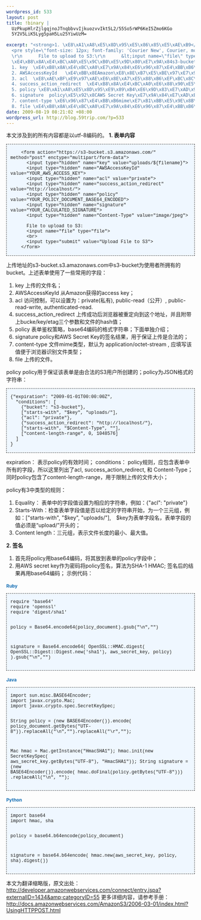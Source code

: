 ```yaml
--- 
wordpress_id: 533
layout: post
title: !binary |
  UzPkupHlrZjlgqjnoJTnqbbvvIjkuozvvIkt5L2/55So5rWP6KeI5Zmo6KGo
  5Y2V5LiK5Lyg5paH5Lu25YiwUzM=

excerpt: "<strong>1. \xE8\xA1\xA8\xE5\x8D\x95\xE5\x86\x85\xE5\xAE\xB9</strong>\r\n\
  <pre style=\"font-size: 12px; font-family: 'Courier New', Courier, mono; background-color: #eff7ff; overflow-x: auto; overflow-y: auto; width: 600px; padding-top: 15px; padding-right: 10px; padding-bottom: 15px; padding-left: 10px; margin: 0px; border: 1px dashed #333333;\"><code style=\"font-family: 'Courier New', Courier, mono; font-size: 12px;\">    &lt;form action=\"https://s3-bucket.s3.amazonaws.com/\" method=\"post\" enctype=\"multipart/form-data\"&gt;\r\n      &lt;input type=\"hidden\" name=\"key\" value=\"uploads/${filename}\"&gt;\r\n      &lt;input type=\"hidden\" name=\"AWSAccessKeyId\" value=\"YOUR_AWS_ACCESS_KEY\"&gt;\r\n      &lt;input type=\"hidden\" name=\"acl\" value=\"private\"&gt;\r\n      &lt;input type=\"hidden\" name=\"success_action_redirect\" value=\"http://localhost/\"&gt;\r\n      &lt;input type=\"hidden\" name=\"policy\" value=\"YOUR_POLICY_DOCUMENT_BASE64_ENCODED\"&gt;\r\n      &lt;input type=\"hidden\" name=\"signature\" value=\"YOUR_CALCULATED_SIGNATURE\"&gt;\r\n      &lt;input type=\"hidden\" name=\"Content-Type\" value=\"image/jpeg\"&gt;\r\n\
  \r\n      File to upload to S3:\r\n      &lt;input name=\"file\" type=\"file\"&gt;\r\n      &lt;br&gt;\r\n      &lt;input type=\"submit\" value=\"Upload File to S3\"&gt;\r\n    &lt;/form&gt; </code></pre>\r\n\
  \xE4\xB8\x8A\xE4\xBC\xA0\xE5\x9C\xB0\xE5\x9D\x80\xE7\x9A\x84s3-bucket.s3.amazonaws.com\xE4\xB8\xADs3-bucket\xE4\xB8\xBA\xE4\xBD\xBF\xE7\x94\xA8\xE8\x80\x85\xE6\x89\x80\xE6\x8B\xA5\xE6\x9C\x89\xE7\x9A\x84bucket\xE3\x80\x82\xE4\xB8\x8A\xE8\xBF\xB0\xE8\xA1\xA8\xE5\x8D\x95\xE4\xBD\xBF\xE7\x94\xA8\xE4\xBA\x86\xE4\xB8\x80\xE4\xBA\x9B\xE5\xB8\xB8\xE7\x94\xA8\xE7\x9A\x84\xE5\xAD\x97\xE6\xAE\xB5\xEF\xBC\x9A\r\n\
  1. key  \xE4\xB8\x8A\xE4\xBC\xA0\xE7\x9A\x84\xE6\x96\x87\xE4\xBB\xB6\xE5\x90\x8D\xEF\xBC\x9B\r\n\
  2. AWSAccessKeyId   \xE4\xBB\x8EAmazon\xE8\x8E\xB7\xE5\xBE\x97\xE7\x9A\x84access key\xEF\xBC\x9B\r\n\
  3. acl  \xE8\xAE\xBF\xE9\x97\xAE\xE6\x8E\xA7\xE5\x88\xB6\xEF\xBC\x8C\xE5\x8F\xAF\xE4\xBB\xA5\xE8\xAE\xBE\xE7\xBD\xAE\xE4\xB8\xBA\xEF\xBC\x9Aprivate(\xE7\xA7\x81\xE6\x9C\x89)\xE3\x80\x81public-read\xEF\xBC\x88\xE5\x85\xAC\xE5\xBC\x80\xEF\xBC\x89\xEF\xBC\x9B\r\n\
  4. success_action_redirect  \xE4\xB8\x8A\xE4\xBC\xA0\xE6\x88\x90\xE5\x8A\x9F\xE5\x90\x8E\xE6\xB5\x8F\xE8\xA7\x88\xE5\x99\xA8\xE8\xA2\xAB\xE9\x87\x8D\xE5\xAE\x9A\xE5\x90\x91\xE5\x88\xB0\xE8\xBF\x99\xE4\xB8\xAA\xE5\x9C\xB0\xE5\x9D\x80\xEF\xBC\x8C\xE5\xB9\xB6\xE4\xB8\x94\xE9\x99\x84\xE5\xB8\xA6\xE4\xB8\x8Abucke/key/etag\xE4\xB8\x89\xE4\xB8\xAA\xE5\x8F\x82\xE6\x95\xB0\xE5\x92\x8C\xE6\x96\x87\xE4\xBB\xB6\xE7\x9A\x84hash\xE5\x80\xBC\xEF\xBC\x9B\r\n\
  5. policy \xE8\xA1\xA8\xE5\x8D\x95\xE9\x89\xB4\xE6\x9D\x83\xE7\xAD\x96\xE7\x95\xA5\xEF\xBC\x8Cbase64\xE7\xBC\x96\xE7\xA0\x81\xE7\x9A\x84\xE6\xA0\xBC\xE5\xBC\x8F\xE5\xAD\x97\xE7\xAC\xA6\xE4\xB8\xB2\xEF\xBC\x9B\xE4\xB8\x8B\xE9\x9D\xA2\xE5\x8D\x95\xE7\x8B\xAC\xE4\xBB\x8B\xE7\xBB\x8D\xEF\xBC\x9B\r\n\
  6. signature  policy\xE5\x92\x8CAWS Secret Key\xE7\x9A\x84\xE7\xAD\xBE\xE5\x90\x8D\xE7\xBB\x93\xE6\x9E\x9C\xEF\xBC\x8C\xE7\x94\xA8\xE4\xBA\x8E\xE4\xBF\x9D\xE8\xAF\x81\xE4\xB8\x8A\xE4\xBC\xA0\xE6\x98\xAF\xE5\x90\x88\xE6\xB3\x95\xE7\x9A\x84\xEF\xBC\x9B\r\n\
  7. content-type \xE6\x96\x87\xE4\xBB\xB6mime\xE7\xB1\xBB\xE5\x9E\x8B\xEF\xBC\x8C\xE9\xBB\x98\xE8\xAE\xA4\xE4\xB8\xBA application/octet-stream , \xE5\xBA\x94\xE5\xA1\xAB\xE5\x86\x99\xE8\xAF\xA5\xE5\x80\xBC\xE4\xBE\xBF\xE4\xBA\x8E\xE6\xB5\x8F\xE8\xA7\x88\xE5\x99\xA8\xE8\xAF\x86\xE5\x88\xAB\xE6\x96\x87\xE4\xBB\xB6\xE7\xB1\xBB\xE5\x9E\x8B\xEF\xBC\x9B\r\n\
  8. file \xE4\xB8\x8A\xE4\xBC\xA0\xE7\x9A\x84\xE6\x96\x87\xE4\xBB\xB6\xE3\x80\x82"
date: 2009-08-19 08:21:02 +08:00
wordpress_url: http://blog.59trip.com/?p=533
---
```

本文涉及到的所有内容都是以utf-8编码的。
<strong>1. 表单内容</strong>
<pre style="font-size: 12px; font-family: 'Courier New', Courier, mono; background-color: #eff7ff; overflow-x: auto; overflow-y: auto; padding-top: 15px; padding-right: 10px; padding-bottom: 15px; padding-left: 10px; margin: 0px; border: 1px dashed #333333;"><code style="font-family: 'Courier New', Courier, mono; font-size: 12px;">    &lt;form action="https://s3-bucket.s3.amazonaws.com/" method="post" enctype="multipart/form-data"&gt;
      &lt;input type="hidden" name="key" value="uploads/${filename}"&gt;
      &lt;input type="hidden" name="AWSAccessKeyId" value="YOUR_AWS_ACCESS_KEY"&gt;
      &lt;input type="hidden" name="acl" value="private"&gt;
      &lt;input type="hidden" name="success_action_redirect" value="http://localhost/"&gt;
      &lt;input type="hidden" name="policy" value="YOUR_POLICY_DOCUMENT_BASE64_ENCODED"&gt;
      &lt;input type="hidden" name="signature" value="YOUR_CALCULATED_SIGNATURE"&gt;
      &lt;input type="hidden" name="Content-Type" value="image/jpeg"&gt;

      File to upload to S3:
      &lt;input name="file" type="file"&gt;
      &lt;br&gt;
      &lt;input type="submit" value="Upload File to S3"&gt;
    &lt;/form&gt; </code></pre>
上传地址的s3-bucket.s3.amazonaws.com中s3-bucket为使用者所拥有的bucket。上述表单使用了一些常用的字段：
1. key  上传的文件名；
2. AWSAccessKeyId   从Amazon获得的access key；
3. acl  访问控制，可以设置为：private(私有), public-read（公开）, public-read-write, authenticated-read.
4. success_action_redirect  上传成功后浏览器被重定向到这个地址，并且附带上bucke/key/etag三个参数和文件的hash值；
5. policy 表单鉴权策略，base64编码的格式字符串；下面单独介绍；
6. signature  policy和AWS Secret Key的签名结果，用于保证上传是合法的；
7. content-type 文件mime类型，默认为 application/octet-stream , 应填写该值便于浏览器识别文件类型；
8. file 上传的文件。
<!--more-->
policy
policy用于保证该表单是由合法的S3用户所创建的；policy为JSON格式的字符串：
<pre style="font-size: 12px; font-family: 'Courier New', Courier, mono; background-color: #eff7ff; overflow-x: auto; overflow-y: auto; padding-top: 15px; padding-right: 10px; padding-bottom: 15px; padding-left: 10px; margin: 0px; border: 1px dashed #333333;"><code style="font-family: 'Courier New', Courier, mono; font-size: 12px;">{"expiration": "2009-01-01T00:00:00Z",
  "conditions": [
    {"bucket": "s3-bucket"},
    ["starts-with", "$key", "uploads/"],
    {"acl": "private"},
    {"success_action_redirect": "http://localhost/"},
    ["starts-with", "$Content-Type", ""],
    ["content-length-range", 0, 1048576]
  ]
}</code></pre>
expiration： 表示policy的有效时间；
conditions： policy规则，应包含表单中所有的字段，所以这里列出了acl, success_action_redirect, 和 Content-Type；同时policy包含了content-length-range，用于限制上传的文件大小；

policy有3中类型的规则：
1. Equality： 表单中的字段值设置为相应的字符串，例如：{"acl": "private"}
2. Starts-With：检查表单字段值是否以给定的字符串开始，为一个三元组，例如：["starts-with", "$key", "uploads/"],　$key为表单字段名，表单字段的值必须是“upload/”开头的；
3. Content length：三元组，表示文件长度的最小、最大值。

<strong>2. 签名</strong>
1. 首先将policy用base64编码，将其放到表单的policy字段中；
2. 用AWS secret key作为密码将policy签名，算法为SHA-1 HMAC; 签名后的结果再用base64编码；
示例代码：
<h3 id="ruby" style="color: #146eb4; font-size: 12px; font-weight: bold; padding: 0px;">Ruby</h3>
<pre style="font-size: 12px; font-family: 'Courier New', Courier, mono; background-color: #eff7ff; overflow-x: auto; overflow-y: auto;padding-top: 15px; padding-right: 10px; padding-bottom: 15px; padding-left: 10px; margin: 0px; border: 1px dashed #333333;"><code style="font-family: 'Courier New', Courier, mono; font-size: 12px;">require 'base64'
require 'openssl'
require 'digest/sha1'

policy = Base64.encode64(policy_document).gsub("\n","")

signature = Base64.encode64(
    OpenSSL::HMAC.digest(
        OpenSSL::Digest::Digest.new('sha1'), 
        aws_secret_key, policy)
    ).gsub("\n","")
</code></pre>
<h3 id="java" style="color: #146eb4; font-size: 12px; font-weight: bold; padding: 0px;">Java</h3>
<pre style="font-size: 12px; font-family: 'Courier New', Courier, mono; background-color: #eff7ff; overflow-x: auto; overflow-y: auto;padding-top: 15px; padding-right: 10px; padding-bottom: 15px; padding-left: 10px; margin: 0px; border: 1px dashed #333333;"><code style="font-family: 'Courier New', Courier, mono; font-size: 12px;">import sun.misc.BASE64Encoder;
import javax.crypto.Mac;
import javax.crypto.spec.SecretKeySpec;

String policy = (new BASE64Encoder()).encode(
    policy_document.getBytes("UTF-8")).replaceAll("\n","").replaceAll("\r","");

Mac hmac = Mac.getInstance("HmacSHA1");
hmac.init(new SecretKeySpec(
    aws_secret_key.getBytes("UTF-8"), "HmacSHA1"));
String signature = (new BASE64Encoder()).encode(
    hmac.doFinal(policy.getBytes("UTF-8")))
    .replaceAll("\n", "");
</code></pre>
<h3 id="python" style="color: #146eb4; font-size: 12px; font-weight: bold; padding: 0px;">Python</h3>
<pre style="font-size: 12px; font-family: 'Courier New', Courier, mono; background-color: #eff7ff; overflow-x: auto; overflow-y: auto;padding-top: 15px; padding-right: 10px; padding-bottom: 15px; padding-left: 10px; margin: 0px; border: 1px dashed #333333;"><code style="font-family: 'Courier New', Courier, mono; font-size: 12px;">import base64
import hmac, sha

policy = base64.b64encode(policy_document)

signature = base64.b64encode(
    hmac.new(aws_secret_key, policy, sha).digest())</code></pre>

本文为翻译缩略版，原文出处：<a href="http://developer.amazonwebservices.com/connect/entry.jspa?externalID=1434&amp;categoryID=55">http://developer.amazonwebservices.com/connect/entry.jspa?externalID=1434&amp;categoryID=55</a>
更多详细内容，请参考手册：<a href="http://docs.amazonwebservices.com/AmazonS3/2006-03-01/index.html?UsingHTTPPOST.html">http://docs.amazonwebservices.com/AmazonS3/2006-03-01/index.html?UsingHTTPPOST.html</a>
